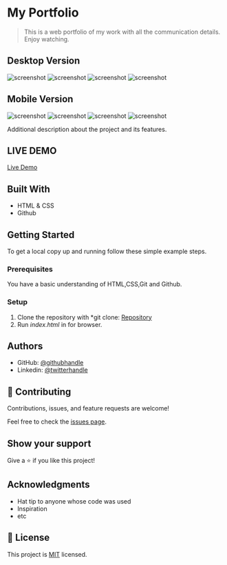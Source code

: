 # My Portfolio

> This is a web portfolio of my work with all the communication details. Enjoy watching.


## Desktop Version
![screenshot](./images/desktop-screenshot.PNG)
![screenshot](./images/second-desktop.PNG)
![screenshot](./images/third-desktop.PNG)
![screenshot](./images/forth-desktop.PNG)

## Mobile Version
![screenshot](./images/intro.PNG)
![screenshot](./images/Work.PNG)
![screenshot](./images/about.PNG)
![screenshot](./images/contact-form.PNG)

Additional description about the project and its features.


## LIVE DEMO

 [Live Demo](https://hector096.github.io/My-Portfolio/)

## Built With

- HTML & CSS
- Github



## Getting Started

To get a local copy up and running follow these simple example steps.

### Prerequisites

You have a basic understanding of HTML,CSS,Git and Github. 

### Setup

1. Clone the repository with *git clone: [Repository](https://github.com/Hector096/My-Portfolio.git*)  
2. Run *index.html* in for browser.


## Authors

- GitHub: [@githubhandle](https://github.com/Hector096)
- Linkedin: [@twitterhandle](https://www.linkedin.com/in/vishal-verma-9191b8126/)



## 🤝 Contributing

Contributions, issues, and feature requests are welcome!

Feel free to check the [issues page](https://github.com/Hector096/FirstRepo/issues).

## Show your support

Give a ⭐️ if you like this project!

## Acknowledgments

- Hat tip to anyone whose code was used
- Inspiration
- etc

## 📝 License

This project is [MIT](./MIT.md) licensed.